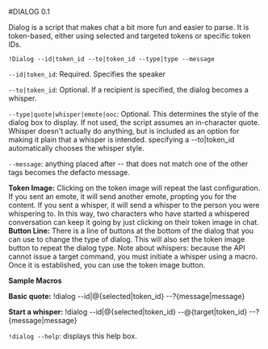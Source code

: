 #DIALOG 0.1

Dialog is a script that makes chat a bit more fun and easier to parse. It is token-based, either using selected and targeted tokens or specific token IDs.

`!Dialog --id|token_id --to|token_id --type|type --message`

`--id|token_id`: Required. Specifies the speaker

`--to|token_id`: Optional. If a recipient is specified, the dialog becomes a whisper.

`--type|quote|whisper|emote|ooc`: Optional. This determines the style of the dialog box to display. If not used, the script assumes an in-character quote. Whisper doesn't actually do anything, but is included as an option for making it plain that a whisper is intended. specifying a --to|token_id automatically chooses the whisper style.

`--message`: anything placed after -- that does not match one of the other tags becomes the defacto message.

**Token Image:** Clicking on the token image will repeat the last configuration. If you sent an emote, it will send another emote, propting you for the content. If you sent a whisper, it will send a whisper to the person you were whispering to. In this way, two characters who have started a whispered conversation can keep it going by just clicking on their token image in chat.
**Button Line:** There is a line of buttons at the bottom of the dialog that you can use to change the type of dialog. This will also set the token image button to repeat the dialog type.
Note about whispers: because the API cannot issue a target command, you must initiate a whisper using a macro. Once it is established, you can use the token image button.

**Sample Macros**

**Basic quote:** !dialog --id|@{selected|token_id} --?{message|message}

**Start a whisper:** !dialog --id|@{selected|token_id} --@{target|token_id} --?{message|message}

`!dialog --help`: displays this help box.
